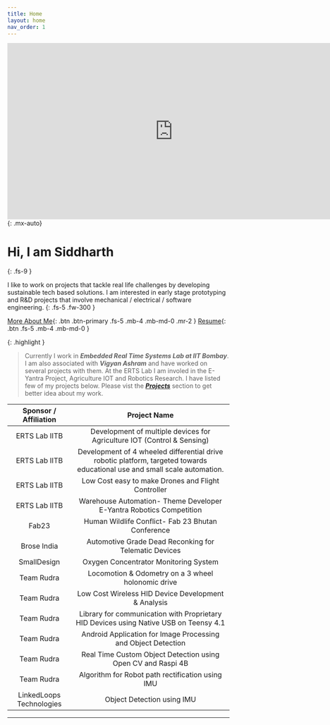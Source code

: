 ```yaml
---
title: Home
layout: home
nav_order: 1
---
```


<iframe width="750" height="400" src="https://www.youtube.com/embed/MIPylK0_fug?si=1_MqKKlydi44cg3N" title="YouTube video player" frameborder="0" allow="accelerometer; autoplay; clipboard-write; encrypted-media; gyroscope; picture-in-picture; web-share" referrerpolicy="strict-origin-when-cross-origin" allowfullscreen></iframe>
{: .mx-auto}

# Hi, I am Siddharth 
{: .fs-9 }

I like to work on projects that tackle real life challenges by developing sustainable tech based solutions.
I am interested in early stage prototyping and R&D projects that involve mechanical / electrical / software engineering.
{: .fs-5 .fw-300 }

[More About Me](/docs/About.html){: .btn .btn-primary .fs-5 .mb-4 .mb-md-0 .mr-2 }
[Resume](#link_1){: .btn  .fs-5 .mb-4 .mb-md-0 }

<!-- {: .warning }
> This website documents the features of the current `main` branch of the Just the Docs theme.  -->

<!-- {: .note }
> To use the theme, you do ***not*** need to clone or fork the [Just the Docs repo]! You should do that only if you intend to browse the theme docs locally, contribute to the development of the theme, or develop a new theme based on Just the Docs. -->

{: .highlight }
> Currently I work in ***Embedded Real Time Systems Lab at IIT Bombay***. I am also associated with ***Vigyan Ashram*** and have worked on several projects with them. At the ERTS Lab I am involed in the E-Yantra Project, Agriculture IOT and Robotics Research. I have listed few of my projects below. Please vist the ***[Projects](docs/Projects.html)*** section to get better idea about my work.

|Sponsor / Affiliation | Project Name |
|:------:|:-------------------------:|
| ERTS Lab IITB | Development of multiple devices for Agriculture IOT (Control & Sensing) |
| ERTS Lab IITB | Development of 4 wheeled differential drive robotic platform, targeted towards educational use and small scale automation. |
| ERTS Lab IITB | Low Cost easy to make Drones and Flight Controller |
| ERTS Lab IITB | Warehouse Automation- Theme Developer E-Yantra Robotics Competition |
| Fab23 | Human Wildlife Conflict- Fab 23 Bhutan Conference |
| Brose India | Automotive Grade Dead Reconking for Telematic Devices |
| SmallDesign | Oxygen Concentrator Monitoring System |
| Team Rudra  | Locomotion & Odometry on a 3 wheel holonomic drive |
| Team Rudra  | Low Cost Wireless HID Device Development & Analysis |
| Team Rudra  | Library for communication with Proprietary HID Devices using Native USB on Teensy 4.1 |
| Team Rudra  | Android Application for Image Processing and Object Detection |
| Team Rudra  | Real Time Custom Object Detection using Open CV and Raspi 4B |
| Team Rudra  | Algorithm for Robot path rectification using IMU |
| LinkedLoops Technologies  | Object Detection using IMU |


<!-- | | | |
|:-------------------------:|:-------------------------:|:-------------------------:|
|<img width="1604" alt="screen shot 2017-08-07 at 12 18 15 pm" src="images/test.png"> Developed an low cost 3 Dimensional Dead Reckoning System, that will assist the gps and provide navigational support in absence of GPS signal or when the signal is weak. We used the IMU of GY5-21, ADXL-345 etc. for the Implementation. [Read More](#link_0){: .btn .btn-blue .fs-4 .mb-2 .mb-md-0 .mr-2 } |  <img width="1604" alt="screen shot 2017-08-07 at 12 18 15 pm" src="images/test.png"> Developed an low cost 3 Dimensional Dead Reckoning System, that will assist the gps and provide navigational support in absence of GPS signal or when the signal is weak. We used the IMU of GY5-21, ADXL-345 etc. for the Implementation. [Read More](#link_0){: .btn .btn-green .fs-4 .mb-2 .mb-md-0 .mr-2 }|<img width="1604" alt="screen shot 2017-08-07 at 12 18 15 pm" src="images/test.png"> Developed an low cost 3 Dimensional Dead Reckoning System, that will assist the gps and provide navigational support in absence of GPS signal or when the signal is weak. We used the IMU of GY5-21, ADXL-345 etc. for the Implementation. [Read More](#link_0){: .btn .btn-green .fs-4 .mb-2 .mb-md-0 .mr-2 }| 
|<img width="1604" alt="screen shot 2017-08-07 at 12 18 15 pm" src="images/test.png">   [Read More](#link_0){: .btn .btn-green .fs-4 .mb-2 .mb-md-0 .mr-2 } |  <img width="1604" alt="screen shot 2017-08-07 at 12 18 15 pm" src="images/test.png"> [Read More](#link_0){: .btn .btn-green .fs-4 .mb-2 .mb-md-0 .mr-2 } |<img width="1604" alt="screen shot 2017-08-07 at 12 18 15 pm" src="images/test.png"> [Read More](#link_0){: .btn .btn-green .fs-4 .mb-2 .mb-md-0 .mr-2 } |
|<img width="1604" alt="screen shot 2017-08-07 at 12 18 15 pm" src="images/test.png"> [Read More](#link_0){: .btn .btn-green .fs-4 .mb-2 .mb-md-0 .mr-2 }  |  <img width="1604" alt="screen shot 2017-08-07 at 12 18 15 pm" src="images/test.png"> [Read More](#link_0){: .btn .btn-green .fs-4 .mb-2 .mb-md-0 .mr-2 } |<img width="1604" alt="screen shot 2017-08-07 at 12 18 15 pm" src="images/test.png"> [Read More](#link_0){: .btn .btn-green .fs-4 .mb-2 .mb-md-0 .mr-2 }| -->

---

[Just the Docs]: https://just-the-docs.github.io/just-the-docs/
[GitHub Pages]: https://docs.github.com/en/pages
[README]: https://github.com/just-the-docs/just-the-docs-template/blob/main/README.md
[Jekyll]: https://jekyllrb.com
[GitHub Pages / Actions workflow]: https://github.blog/changelog/2022-07-27-github-pages-custom-github-actions-workflows-beta/
[use this template]: https://github.com/just-the-docs/just-the-docs-template/generate

